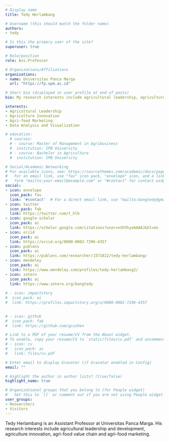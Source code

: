 ```yaml
---
# Display name
title: Tedy Herlambang

# Username (this should match the folder name)
authors:
- tedy

# Is this the primary user of the site?
superuser: true

# Role/position
role: Ass.Professor

# Organizations/Affiliations
organizations:
- name: Universitas Panca Marga
  url: "https://fp.upm.ac.id"

# Short bio (displayed in user profile at end of posts)
bio: My research interests include agricultural leadership, agriculture innovation, agri-food value chain and marketing.

interests:
- Agricultural Leadership
- Agriculture Innovation
- Agri-food Marketing
- Data Analysis and Visualization

# education:
  # courses:
  # - course: Master of Management in Agribusiness
  #  institution: IPB University
  # - course: Bachelor in Agriculture
  #  institution: IPB University

# Social/Academic Networking
# For available icons, see: https://sourcethemes.com/academic/docs/page-builder/#icons
#   For an email link, use "fas" icon pack, "envelope" icon, and a link in the
#   form "mailto:your-email@example.com" or "#contact" for contact widget.
social:
- icon: envelope
  icon_pack: fas
  link: '#contact'  # For a direct email link, use "mailto:bangtedy@gmail.com".
- icon: twitter
  icon_pack: fab
  link: https://twitter.com/t_hlb
- icon: google-scholar
  icon_pack: ai
  link: https://scholar.google.com/citations?user=nSh5hyoAAAAJ&hl=en
- icon: orcid
  icon_pack: ai
  link: https://orcid.org/0000-0002-7296-4357
- icon: publons
  icon_pack: ai
  link: https://publons.com/researcher/1571812/tedy-herlambang/
- icon: mendeley
  icon_pack: ai
  link: https://www.mendeley.com/profiles/tedy-herlambang2/
- icon: zotero
  icon_pack: ai
  link: https://www.zotero.org/bangtedy
  
# - icon: impactstory
#  icon_pack: ai
#  link: https://profiles.impactstory.org/u/0000-0002-7296-4357

  
# - icon: github
#  icon_pack: fab
#  link: https://github.com/gcushen

# Link to a PDF of your resume/CV from the About widget.
# To enable, copy your resume/CV to `static/files/cv.pdf` and uncomment the lines below.
# - icon: cv
#   icon_pack: ai
#   link: files/cv.pdf

# Enter email to display Gravatar (if Gravatar enabled in Config)
email: ""

# Highlight the author in author lists? (true/false)
highlight_name: true

# Organizational groups that you belong to (for People widget)
#   Set this to `[]` or comment out if you are not using People widget.
user_groups:
- Researchers
- Visitors
---
```


Tedy Herlambang is an Assistant Professor at Universitas Panca Marga. His research interests include agricultural leadership and development, agriculture innovation, agri-food value chain and agri-food marketing. 
